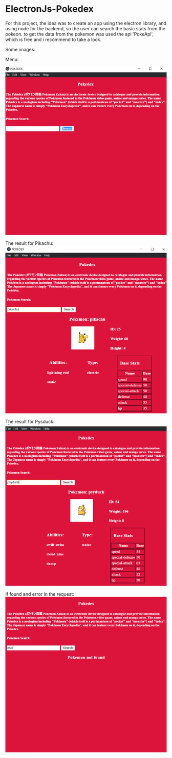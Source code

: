 # ElectronJs-Pokedex

For this project, the idea was to create an app using the electron library, and using node for the backend,
so the user can search the basic stats from the pokeon.
to get the data from the pokemon was used the api 'PokeApi', which is free and i recommend to take a look.

Some images:

Menu:

![menu](https://github.com/gerosantacruz/ElectronJs-Pokedex/blob/master/img/Menu.PNG)

The result for Pikachu:
![PikachuResult](https://github.com/gerosantacruz/ElectronJs-Pokedex/blob/master/img/Pikachu.PNG)

The result for Pysduck:
![PsyduckResult](https://github.com/gerosantacruz/ElectronJs-Pokedex/blob/master/img/Psyduck.PNG)

If found and error in the request:
![ErrorResult](https://github.com/gerosantacruz/ElectronJs-Pokedex/blob/master/img/Error.PNG)
